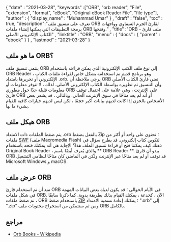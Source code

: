 {
  "date" : "2021-03-28",
  "keywords" :["ORB", "orb reader", "File", "extension", "format", "eBook", "Original eBook Reader File", "file type"],
  "author" : {
    "display_name" : "Muhammad Umar"
} ,
  "draft" : "false",
  "toc" : true,
  "description":"تعرف على تنسيق ملف ORB لقارئ الجرم السماوي وواجهات برمجة التطبيقات التي يمكنها إنشاء ملفات ORB وفتحها." ,
  "title" :"ORB - ملف قارئ الكتاب الإلكتروني الأصلي" ,
  "linktitle" : "ORB",
  "menu" : {
    "docs" : {
      "parent" : "ebook"
}
} ,
  "lastmod" : "2021-03-28"
}

## ما هو ملف ORB؟ ##

ينتمي تنسيق ملف ORB إلى نوع ملف الكتب الإلكترونية الذي يمكن قراءته باستخدام ORB Reader ، وهو برنامج قديم تم استخدامه بشكل خاص لقراءة ملفات الكتاب الإلكتروني أو تحريرها بامتداد .orb. يرجى ملاحظة أن ORB تعني قارئ الكتاب الأصلي وأن التنسيق تم تطويره بواسطة الكتاب الإلكتروني الأصلي. لذلك ، لا تتوفر معلومات أو معلومات قليلة جدًا حول مطوري ORB على الإنترنت ، وهي علامة على احتمال توقف قارئ ORB أو أنه لم يعد متاحًا في سوق الإنترنت الحالي. وبالتالي ، قد يشعر بعض الأشخاص بالحزن إذا كانت لديهم بيانات أكبر حجمًا ، لكن ليس لديهم خيارات كافية للقيام بشيء ما بها.

## هيكل ملف ORB ##

يتم ضغط الملفات ذات الامتداد .orb بالفعل بضغط Zip ؛ تحتوي على واحد أو أكثر من ملفات [SWF](/ar/video/swf/) (ملف Macromedia Flash) لتكوين كتاب إلكتروني. قد يطرح سؤال في ذهنك كيف يمكننا فتح أو قراءة تنسيق الملف هذا؟ الإجابة هي أنه يمكنك فتحه باستخدام Original Book Reader ، والذي يُعرف أيضًا باسم ** ORB Reader **. يبدو أن قارئ ORB قد توقف أو لم يعد متاحًا عبر الإنترنت ولكن في الماضي كان متاحًا لنظامي التشغيل Microsoft Windows و macOS.

## عرض ملف ORB ##

منذ أن تم استخدام قارئ ORB في الأيام الخوالي ؛ قد يكون لديك بعض البيانات المهمة في شكل ملفات ORB. الآن ، كخدعة ، يمكنك القيام بذلك بطريقة يدوية. كما ذكرنا سابقًا ، تم ضغط ملفات ORB باستخدام ضغط [ZIP](/ar/compression/zip/) ؛ يمكنك إعادة تسمية الامتداد ".orb" إلى ".zip" ومن ثم ستتمكن من استخراج محتويات ملف ORB بالكامل.


## مراجع

* [Orb Books - Wikipedia](https://en.wikipedia.org/wiki/Orb_Books)


